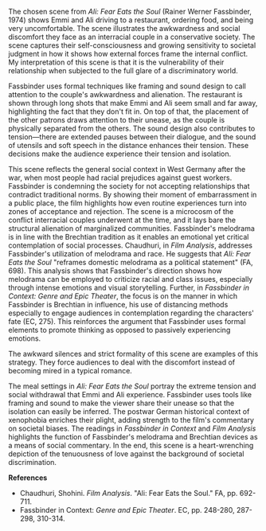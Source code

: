 The chosen scene from *Ali: Fear Eats the Soul* (Rainer Werner Fassbinder, 1974) shows Emmi and Ali driving to a restaurant, ordering food, and being very uncomfortable. The scene illustrates the awkwardness and social discomfort they face as an interracial couple in a conservative society. The scene captures their self-consciousness and growing sensitivity to societal judgment in how it shows how external forces frame the internal conflict. My interpretation of this scene is that it is the vulnerability of their relationship when subjected to the full glare of a discriminatory world.

Fassbinder uses formal techniques like framing and sound design to call attention to the couple's awkwardness and alienation. The restaurant is shown through long shots that make Emmi and Ali seem small and far away, highlighting the fact that they don't fit in. On top of that, the placement of the other patrons draws attention to their unease, as the couple is physically separated from the others. The sound design also contributes to tension—there are extended pauses between their dialogue, and the sound of utensils and soft speech in the distance enhances their tension. These decisions make the audience experience their tension and isolation.

This scene reflects the general social context in West Germany after the war, when most people had racial prejudices against guest workers. Fassbinder is condemning the society for not accepting relationships that contradict traditional norms. By showing their moment of embarrassment in a public place, the film highlights how even routine experiences turn into zones of acceptance and rejection. The scene is a microcosm of the conflict interracial couples underwent at the time, and it lays bare the structural alienation of marginalized communities. Fassbinder's melodrama is in line with the Brechtian tradition as it enables an emotional yet critical contemplation of social processes. Chaudhuri, in *Film Analysis*, addresses Fassbinder's utilization of melodrama and race. He suggests that *Ali: Fear Eats the Soul* "reframes domestic melodrama as a political statement" (FA, 698). This analysis shows that Fassbinder's direction shows how melodrama can be employed to criticize racial and class issues, especially through intense emotions and visual storytelling. Further, in *Fassbinder in Context: Genre and Epic Theater*, the focus is on the manner in which Fassbinder is Brechtian in influence, his use of distancing methods especially to engage audiences in contemplation regarding the characters' fate (EC, 275). This reinforces the argument that Fassbinder uses formal elements to promote thinking as opposed to passively experiencing emotions.

The awkward silences and strict formality of this scene are examples of this strategy. They force audiences to deal with the discomfort instead of becoming mired in a typical romance.

The meal settings in *Ali: Fear Eats the Soul* portray the extreme tension and social withdrawal that Emmi and Ali experience. Fassbinder uses tools like framing and sound to make the viewer share their unease so that the isolation can easily be inferred. The postwar German historical context of xenophobia enriches their plight, adding strength to the film's commentary on societal biases. The readings in *Fassbinder in Context* and *Film Analysis* highlights the function of Fassbinder's melodrama and Brechtian devices as a means of social commentary. In the end, this scene is a heart-wrenching depiction of the tenuousness of love against the background of societal discrimination.


**References**
- Chaudhuri, Shohini. _Film Analysis_. "Ali: Fear Eats the Soul." FA, pp. 692-711.
- Fassbinder in Context: _Genre and Epic Theater_. EC, pp. 248-280, 287-298, 310-314.